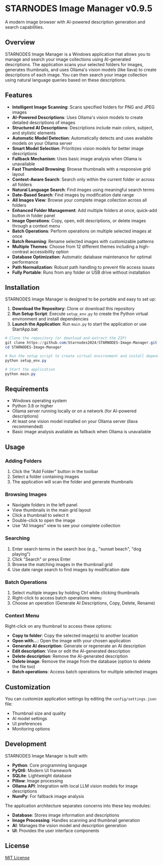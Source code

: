 # STARNODES Image Manager v0.9.5

A modern image browser with AI-powered description generation and search capabilities.

## Overview

STARNODES Image Manager is a Windows application that allows you to manage and search your image collections using AI-generated descriptions. The application scans your selected folders for images, generates thumbnails, and uses Ollama's vision models (like llava) to create descriptions of each image. You can then search your image collection using natural language queries based on these descriptions.

## Features

- **Intelligent Image Scanning**: Scans specified folders for PNG and JPEG images
- **AI-Powered Descriptions**: Uses Ollama's vision models to create detailed descriptions of images
- **Structured AI Descriptions**: Descriptions include main colors, subject, and stylistic elements
- **Automatic Model Detection**: Automatically detects and uses available models on your Ollama server
- **Smart Model Selection**: Prioritizes vision models for better image descriptions
- **Fallback Mechanism**: Uses basic image analysis when Ollama is unavailable
- **Fast Thumbnail Browsing**: Browse thumbnails with a responsive grid layout
- **Context-Aware Search**: Search only within the current folder or across all folders
- **Natural Language Search**: Find images using meaningful search terms
- **Date-Based Search**: Find images by modification date range
- **All Images View**: Browse your complete image collection across all folders
- **Enhanced Folder Management**: Add multiple folders at once, quick-add button in folder panel
- **Image Operations**: Copy, open, edit descriptions, or delete images through a context menu
- **Batch Operations**: Perform operations on multiple selected images at once
- **Batch Renaming**: Rename selected images with customizable patterns
- **Multiple Themes**: Choose from 12 different themes including a high-contrast accessibility option
- **Database Optimization**: Automatic database maintenance for optimal performance
- **Path Normalization**: Robust path handling to prevent file access issues
- **Fully Portable**: Runs from any folder or USB drive without installation

## Installation

STARNODES Image Manager is designed to be portable and easy to set up:

1. **Download the Repository**: Clone or download this repository
2. **Run Setup Script**: Execute `setup_env.py` to create the Python virtual environment and install dependencies
3. **Launch the Application**: Run `main.py` to start the application or use StartApp.bat

```powershell
# Clone the repository (or download and extract the ZIP)
git clone https://github.com/Starnodes2024/STARNODES-Image-Manager.git
cd STARNODES-Image-Manager

# Run the setup script to create virtual environment and install dependencies
python setup_env.py

# Start the application
python main.py
```

## Requirements

- Windows operating system
- Python 3.8 or higher
- Ollama server running locally or on a network (for AI-powered descriptions)
- At least one vision model installed on your Ollama server (llava recommended)
- Basic image analysis available as fallback when Ollama is unavailable

## Usage

### Adding Folders

1. Click the "Add Folder" button in the toolbar
2. Select a folder containing images
3. The application will scan the folder and generate thumbnails

### Browsing Images

- Navigate folders in the left panel
- View thumbnails in the main grid layout
- Click a thumbnail to select it
- Double-click to open the image
- Use "All Images" view to see your complete collection

### Searching

1. Enter search terms in the search box (e.g., "sunset beach", "dog playing")
2. Click "Search" or press Enter
3. Browse the matching images in the thumbnail grid
4. Use date range search to find images by modification date

### Batch Operations

1. Select multiple images by holding Ctrl while clicking thumbnails
2. Right-click to access batch operations menu
3. Choose an operation (Generate AI Descriptions, Copy, Delete, Rename)

### Context Menu

Right-click on any thumbnail to access these options:

- **Copy to folder**: Copy the selected image(s) to another location
- **Open with...**: Open the image with your chosen application
- **Generate AI description**: Generate or regenerate an AI description
- **Edit description**: View or edit the AI-generated description
- **Delete description**: Remove the AI-generated description
- **Delete image**: Remove the image from the database (option to delete the file too)
- **Batch operations**: Access batch operations for multiple selected images

## Customization

You can customize application settings by editing the `config/settings.json` file:

- Thumbnail size and quality
- AI model settings
- UI preferences
- Monitoring options

## Development

STARNODES Image Manager is built with:

- **Python**: Core programming language
- **PyQt6**: Modern UI framework
- **SQLite**: Lightweight database
- **Pillow**: Image processing
- **Ollama API**: Integration with local LLM vision models for image descriptions
- **NumPy**: For fallback image analysis

The application architecture separates concerns into these key modules:

- **Database**: Stores image information and descriptions
- **Image Processing**: Handles scanning and thumbnail generation
- **AI**: Manages the vision model and description generation
- **UI**: Provides the user interface components

## License

[MIT License](LICENSE)
